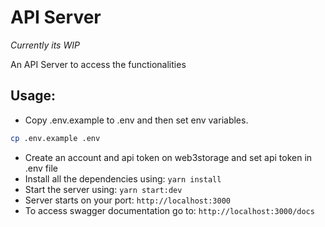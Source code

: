 # API Server 
*Currently its WIP*

An API Server to access the functionalities

## Usage:

- Copy .env.example to .env and then set env variables.
```bash
cp .env.example .env
```
- Create an account and api token on web3storage and set api token in .env file
- Install all the dependencies using: `yarn install`
- Start the server using: `yarn start:dev`
- Server starts on your port: `http://localhost:3000`
- To access swagger documentation go to: `http://localhost:3000/docs`
